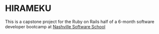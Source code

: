 # HIRAMEKU

This is a capstone project for the Ruby on Rails half of a 6-month software developer bootcamp at [Nashville Software School](http://http://nashvillesoftwareschool.com/)